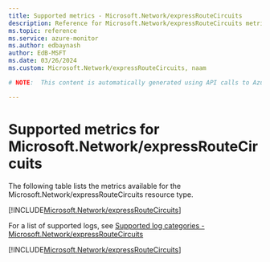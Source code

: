 ```yaml
---
title: Supported metrics - Microsoft.Network/expressRouteCircuits
description: Reference for Microsoft.Network/expressRouteCircuits metrics in Azure Monitor.
ms.topic: reference
ms.service: azure-monitor
ms.author: edbaynash
author: EdB-MSFT
ms.date: 03/26/2024
ms.custom: Microsoft.Network/expressRouteCircuits, naam

# NOTE:  This content is automatically generated using API calls to Azure. Any edits made on these files will be overwritten in the next run of the script. 

---
```


  
# Supported metrics for Microsoft.Network/expressRouteCircuits
  
The following table lists the metrics available for the Microsoft.Network/expressRouteCircuits resource type.  
  
  
[!INCLUDE[Microsoft.Network/expressRouteCircuits](./includes/metrics-headings-include.md)]  
  
  
  
For a list of supported logs, see [Supported log categories - Microsoft.Network/expressRouteCircuits](../supported-logs/microsoft-network-expressroutecircuits-logs.md)  
  
 

[!INCLUDE[Microsoft.Network/expressRouteCircuits](./includes/microsoft-network-expressroutecircuits-metrics-include.md)]
